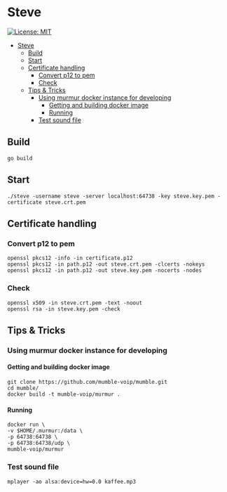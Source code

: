 # Steve

[![License: MIT](https://img.shields.io/badge/License-MIT-yellow.svg)](https://opensource.org/licenses/MIT)



- [Steve](#steve)
  - [Build](#build)
  - [Start](#start)
  - [Certificate handling](#certificate-handling)
    - [Convert p12 to pem](#convert-p12-to-pem)
    - [Check](#check)
  - [Tips & Tricks](#tips--tricks)
    - [Using murmur docker instance for developing](#using-murmur-docker-instance-for-developing)
      - [Getting and building docker image](#getting-and-building-docker-image)
      - [Running](#running)
    - [Test sound file](#test-sound-file)

## Build

```shell
go build
```

## Start

```shell
./steve -username steve -server localhost:64738 -key steve.key.pem -certificate steve.crt.pem
```

## Certificate handling

### Convert p12 to pem

```shell
openssl pkcs12 -info -in certificate.p12
openssl pkcs12 -in path.p12 -out steve.crt.pem -clcerts -nokeys
openssl pkcs12 -in path.p12 -out steve.key.pem -nocerts -nodes
```

### Check

```shell
openssl x509 -in steve.crt.pem -text -noout
openssl rsa -in steve.key.pem -check
```

## Tips & Tricks

### Using murmur docker instance for developing

#### Getting and building docker image

```shell
git clone https://github.com/mumble-voip/mumble.git
cd mumble/
docker build -t mumble-voip/murmur .
```

#### Running

```shell
docker run \
-v $HOME/.murmur:/data \
-p 64738:64738 \
-p 64738:64738/udp \
mumble-voip/murmur
```

### Test sound file

```shell
mplayer -ao alsa:device=hw=0.0 kaffee.mp3
```

